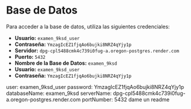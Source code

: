 # Base de Datos 

Para acceder a la base de datos, utiliza las siguientes credenciales:

- **Usuario:** `examen_9ksd_user`
- **Contraseña:** `YmzagIcEZ1fjqAo6bujki8NRZ4qYjy1p`
- **Servidor:** `dpg-cpl5488cmk4c739i0fug-a.oregon-postgres.render.com`
- **Puerto:** `5432`
- **Nombre de la Base de Datos:** `examen_9ksd`
- **Usuario:** `examen_9ksd_user`
- **Contraseña:** `YmzagIcEZ1fjqAo6bujki8NRZ4qYjy1p`

user: examen_9ksd_user
password: YmzagIcEZ1fjqAo6bujki8NRZ4qYjy1p
databaseName: examen_9ksd
serverName: dpg-cpl5488cmk4c739i0fug-a.oregon-postgres.render.com
portNumber: 5432 dame un readme
